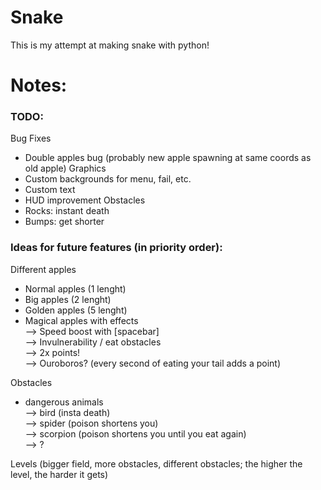 # Snake

This is my attempt at making snake with python!


# Notes:

### TODO:  
Bug Fixes
- Double apples bug (probably new apple spawning at same coords as old apple)
Graphics  
- Custom backgrounds for menu, fail, etc.
- Custom text
- HUD improvement
Obstacles
- Rocks: instant death
- Bumps: get shorter


### Ideas for future features (in priority order):  
Different apples  
- Normal apples (1 lenght)
- Big apples (2 lenght)
- Golden apples (5 lenght)
- Magical apples with effects  
            --> Speed boost with [spacebar]  
            --> Invulnerability / eat obstacles  
            --> 2x points!  
            --> Ouroboros? (every second of eating your tail adds a point)  

Obstacles
- dangerous animals  
            --> bird (insta death)  
            --> spider (poison shortens you)  
            --> scorpion (poison shortens you until you eat again)  
            --> ?  

Levels (bigger field, more obstacles, different obstacles; the higher the level, the harder it gets)
